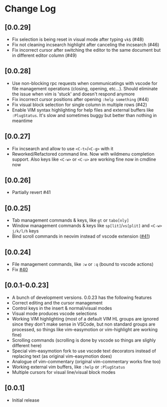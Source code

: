 # Change Log

## [0.0.29]

- Fix selection is being reset in visual mode after typing ```vk$``` (#48)
- Fix not cleaning incsearch highlight after canceling the incsearch (#46)
- Fix incorrect cursor after switching the editor to the same document but in different editor column (#49)

## [0.0.28]

- Use non-blocking rpc requests when communicatings with vscode for file management operations (closing, opening, etc...). Should eliminate the issue when vim is 'stuck' and doesn't respond anymore
- Fix incorrect cursor positions after opening ```:help something``` (#44)
- Fix visual block selection for single column in multiple rows (#42)
- Enable VIM syntax highlighting for help files and external buffers like ```:PlugStatus```. It's slow and sometimes buggy but better than nothing in meantime

## [0.0.27]

- Fix incsearch and allow to use ```<C-t>```/```<C-g>``` with it
- Reworked/Refactored command line. Now with wildmenu completion support. Also keys like ```<C-w>``` or ```<C-u>``` are working fine now in cmdline now

## [0.0.26]

- Partially revert #41

## [0.0.25]

- Tab management commands & keys, like ```gt``` or ```tabo[nly]```
- Window management commands & keys like ```sp[lit]```/```vs[plit]``` and ```<C-w> j/k/l/h``` keys
- Bind scroll commands in neovim instead of vscode extension ([#41](https://github.com/asvetliakov/vscode-neovim/issues/41))

## [0.0.24]

- File management commands, like ```:w``` or ```:q``` (bound to vscode actions)
- Fix [#40](https://github.com/asvetliakov/vscode-neovim/issues/40)

## [0.0.1-0.0.23]

- A bunch of development versions. 0.0.23 has the following features
- Correct editing and the cursor management
- Control keys in the insert & normal/visual modes
- Visual mode produces vscode selections
- Working VIM highlighting (most of a default VIM HL groups are ignored since they don't make sense in VSCode, but non standard groups are processed, so things like vim-easymotion or vim-highlight are working fine)
- Scrolling commands (scrolling is done by vscode so things are slighly different here)
- Special vim-easymotion fork to use vscode text decorators instead of replacing text (as original vim-easymotion does)
- Analogue of vim-commentary (original vim-commentary works fine too)
- Working external vim buffers, like ```:help``` or ```:PlugStatus```
- Multiple cursors for visual line/visual block modes


## [0.0.1]

- Initial release